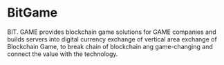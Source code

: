 # BitGame
BIT. GAME provides blockchain game solutions for GAME companies and builds servers into digital currency exchange of vertical area exchange of Blockchain Game, to break chain of blockchain ang game-changing and connect the value with the technology.
